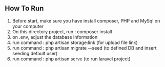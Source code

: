 ## How To Run
1. Before start, make sure you have install composer, PHP and MySql on your computer
2. On this directory project, run : composer install
3. on .env, adjust the database information
4. run command : php artisan storage:link (for upload file link)
5. run command : php artisan migrate --seed (to defined DB and insert seeding default user)
6. run command : php artisan serve (to run laravel project)